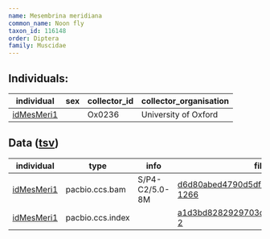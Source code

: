```yaml
---
name: Mesembrina meridiana
common_name: Noon fly
taxon_id: 116148
order: Diptera
family: Muscidae
---
```


## Individuals:

| individual | sex | collector_id | collector_organisation |
| ---------- | --- | ------------ | ---------------------- |
| [idMesMeri1](idMesMeri1.md) |  | Ox0236 | University of Oxford |

## Data ([tsv](Mesembrina_meridiana_data.tsv))

| individual | type | info | file |
| ---------- | ---- | ---- | ---- |
| [idMesMeri1](idMesMeri1.md) | pacbio.ccs.bam | S/P4-C2/5.0-8M | [d6d80abed4790d5df62218a1f81af979-1266](https://darwin.cog.sanger.ac.uk/insects/Mesembrina_meridiana/idMesMeri1/genomic_data/pacbio/m64097_200215_175522.ccs.bam) |
| [idMesMeri1](idMesMeri1.md) | pacbio.ccs.index |  | [a1d3bd8282929703cf9194c822ec811d-2](https://darwin.cog.sanger.ac.uk/insects/Mesembrina_meridiana/idMesMeri1/genomic_data/pacbio/m64097_200215_175522.ccs.bam.pbi) |
